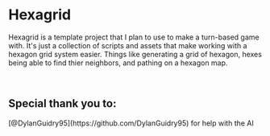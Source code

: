 <h1>Hexagrid</h1>

Hexagrid is a template project that I plan to use to make a turn-based game with.
It's just a collection of scripts and assets that make working with a hexagon grid system easier.
Things like generating a grid of hexagon, hexes being able to find thier neighbors, and pathing on a hexagon map.

<br>
<h2>Special thank you to:</h2>
[@DylanGuidry95](https://github.com/DylanGuidry95) for help with the AI
